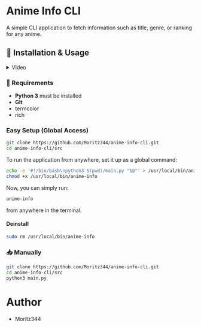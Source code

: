 # Anime Info CLI

A simple CLI application to fetch information such as title, genre, or ranking for any anime.

## 🚀 Installation & Usage

</details>
<details>
<summary>Video</summary>
  
https://github.com/user-attachments/assets/29f77e51-e719-4d79-bda5-5570e8995da2



</details>


### 🔧 Requirements
- **Python 3** must be installed
- **Git**
- termcolor
- rich

### Easy Setup (Global Access)

```bash
git clone https://github.com/Moritz344/anime-info-cli.git
cd anime-info-cli/src
```

To run the application from anywhere, set it up as a global command:

```bash
echo -e '#!/bin/bash\npython3 $(pwd)/main.py "$@"' > /usr/local/bin/anime-info
chmod +x /usr/local/bin/anime-info
```


Now, you can simply run:
```bash
anime-info
```

from anywhere in the terminal.

#### Deinstall
```bash
sudo rm /usr/local/bin/anime-info
```


### 📥 Manually
```bash
git clone https://github.com/Moritz344/anime-info-cli.git
cd anime-info-cli/src
python3 main.py
```

# Author
- Moritz344
